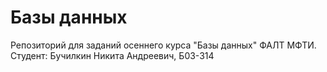 # Базы данных
Репозиторий для заданий осеннего курса "Базы данных" ФАЛТ МФТИ.
Студент: Бучилкин Никита Андреевич, Б03-314
